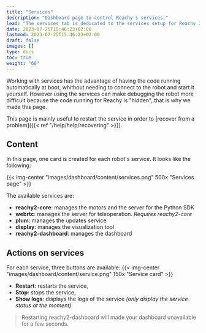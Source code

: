 ```yaml
---
title: "Services"
description: "Dashboard page to control Reachy's services."
lead: "The services tab is dedicated to the services setup for Reachy 2"
date: 2023-07-25T15:46:23+02:00
lastmod: 2023-07-25T15:46:23+02:00
draft: false
images: []
type: docs
toc: true
weight: "60"
---
```


Working with services has the advantage of having the code running automatically at boot, whithout needing to connect to the robot and start it yourself. However using the services can make debugging the robot more difficult because the code running for Reachy is "hidden", that is why we made this page.

This page is mainly useful to restart the service in order to [recover from a problem]({{< ref "/help/help/recovering" >}}).


## Content

In this page, one card is created for each robot's service. It looks like the following:  

{{< img-center "images/dashboard/content/services.png" 500x "Services page" >}}

The available services are:
- **reachy2-core**: manages the motors and the server for the Python SDK
- **webrtc**: manages the server for teleoperation. *Requires reachy2-core*
- **plum**: manages the updates service
- **display**: manages the visualization tool
- **reachy2-dashboard**: manages the dashboard

## Actions on services

For each service, three buttons are available:
{{< img-center "images/dashboard/content/service.png" 150x "Service card" >}}

* **Restart**: restarts the service,
* **Stop**: stops the service,
* **Show logs**: displays the logs of the service *(only display the service status at the moment)*

> Restarting reachy2-dashboard will made your dashboard unavailable for a few seconds.
<!-- For more information on how to handle the Reachy's services and what they are used for, check the [services page]({{< ref "/advanced/services/available" >}}). -->